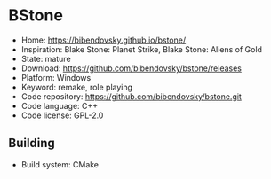 # BStone

- Home: https://bibendovsky.github.io/bstone/
- Inspiration: Blake Stone: Planet Strike, Blake Stone: Aliens of Gold
- State: mature
- Download: https://github.com/bibendovsky/bstone/releases
- Platform: Windows
- Keyword: remake, role playing
- Code repository: https://github.com/bibendovsky/bstone.git
- Code language: C++
- Code license: GPL-2.0

## Building

- Build system: CMake
